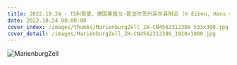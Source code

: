 ```yaml
---
title: 2022.10.24 - 玛利恩堡，德国莱茵兰-普法尔茨州采尔县附近 (© Eiben, Hans Georg/Alamy)
date: 2022.10.24 00:00:00
cover_index: /images/thumbs/MarienburgZell_ZH-CN4562312386_533x300.jpg
cover_detail: /images/MarienburgZell_ZH-CN4562312386_1920x1080.jpg
---
```


![MarienburgZell](/images/MarienburgZell_ZH-CN4562312386_1920x1080.jpg)
